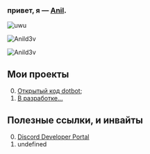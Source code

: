 ### привет, я — [Anil](https://discord.com/users/887303819300577291).
<div align="left"><img alt="uwu"src="https://discord.c99.nl/widget/theme-4/887303819300577291.png"></div>
<p align="left"> <img src="https://komarev.com/ghpvc/?username=Anild3v&label=Profile%20views&color=767f8b&style=flat" alt="Anild3v" /> </p> 
<p align="left"> <img src="https://komarev.com/ghpvc/?username=Anild3v&label=Profile%20stars&color=767f8b&style=flat" alt="Anild3v" /> </p>

## Мои проекты

0. [Открытый код dotbot](https://github.com/nowertydev/opendot);
1. [В разработке...](https://www.youtube.com/watch?v=dQw4w9WgXcQ)

## Полезные ссылки, и инвайты

0. [Discord Developer Portal](https://discord.dev)
1. undefined
